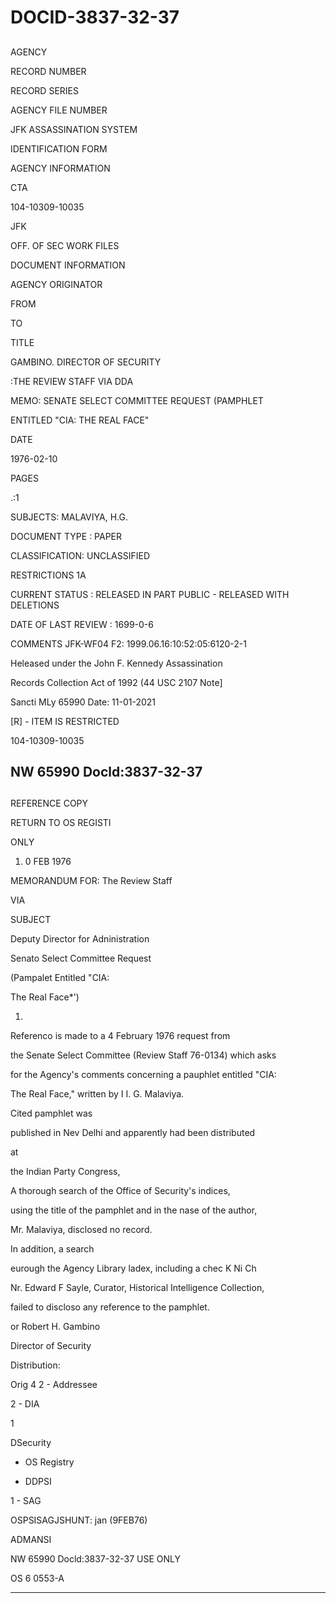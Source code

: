 # DOCID-3837-32-37

##
AGENCY

RECORD NUMBER

RECORD SERIES

AGENCY FILE NUMBER

JFK ASSASSINATION SYSTEM

IDENTIFICATION FORM

AGENCY INFORMATION

CTA

104-10309-10035

JFK

OFF. OF SEC WORK FILES

DOCUMENT INFORMATION

AGENCY ORIGINATOR

FROM

TO

TITLE

GAMBINO. DIRECTOR OF SECURITY

:THE REVIEW STAFF VIA DDA

MEMO: SENATE SELECT COMMITTEE REQUEST (PAMPHLET

ENTITLED "CIA: THE REAL FACE"

DATE

1976-02-10

PAGES

.:1

SUBJECTS: MALAVIYA, H.G.

DOCUMENT TYPE : PAPER

CLASSIFICATION: UNCLASSIFIED

RESTRICTIONS 1A

CURRENT STATUS : RELEASED IN PART PUBLIC - RELEASED WITH DELETIONS

DATE OF LAST REVIEW : 1699-0-6

COMMENTS JFK-WF04 F2: 1999.06.16:10:52:05:6120-2-1

Heleased under the John F. Kennedy Assassination

Records Collection Act of 1992 (44 USC 2107 Note]

Sancti MLy 65990 Date: 11-01-2021

[R] - ITEM IS RESTRICTED

104-10309-10035

NW 65990 Docld:3837-32-37
---

##
REFERENCE COPY

RETURN TO OS REGISTI

ONLY

1. 0 FEB 1976

MEMORANDUM FOR: The Review Staff

VIA

SUBJECT

Deputy Director for Adninistration

Senato Select Committee Request

(Pampalet Entitled "CIA:

The Real Face*')

1.

Referenco is made to a 4 February 1976 request from

the Senate Select Committee (Review Staff 76-0134) which asks

for the Agency's comments concerning a pauphlet entitled "CIA:

The Real Face," written by I I. G. Malaviya.

Cited pamphlet was

published in Nev Delhi and apparently had been distributed

at

the Indian Party Congress,

A thorough search of the Office of Security's indices,

using the title of the pamphlet and in the nase of the author,

Mr. Malaviya, disclosed no record.

In addition, a search

eurough the Agency Library ladex, including a chec K Ni Ch

Nr. Edward F Sayle, Curator, Historical Intelligence Collection,

failed to discloso any reference to the pamphlet.

or Robert H. Gambino

Director of Security

Distribution:

Orig 4 2 - Addressee

2 - DIA

1

DSecurity

- OS Registry

- DDPSI

1 - SAG

OSPSISAGJSHUNT: jan (9FEB76)

ADMANSI

NW 65990 Docld:3837-32-37
USE ONLY

OS 6 0553-A

---

